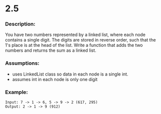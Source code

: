 # 2.5  
### Description:  
You have two numbers represented by a linked list, where each node contains a single digit. The digits are stored in reverse order, such that the 1's place is at the head of the list. Write a function that adds the two numbers and returns the sum as a linked list. 

### Assumptions:  
- uses LinkedList class so data in each node is a single int.  
- assumes int in each node is only one digit  

### Example:   
```
Input: 7 -> 1 -> 6, 5 -> 9 -> 2 (617, 295)
Output: 2 -> 1 -> 9 (912)
```